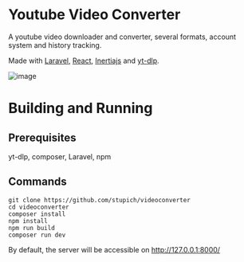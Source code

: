 # Youtube Video Converter
A youtube video downloader and converter, several formats, account system and history tracking.

Made with [Laravel](https://laravel.com), [React](https://react.dev/), [Inertiajs](https://inertiajs.com) and [yt-dlp](https://github.com/yt-dlp/yt-dlp).

![image](https://github.com/user-attachments/assets/5d2d180e-c8bd-45d9-9091-cac30fccda35)

# Building and Running
## Prerequisites
yt-dlp, composer, Laravel, npm
## Commands
```
git clone https://github.com/stupich/videoconverter
cd videoconverter
composer install
npm install
npm run build
composer run dev
```
By default, the server will be accessible on http://127.0.0.1:8000/
